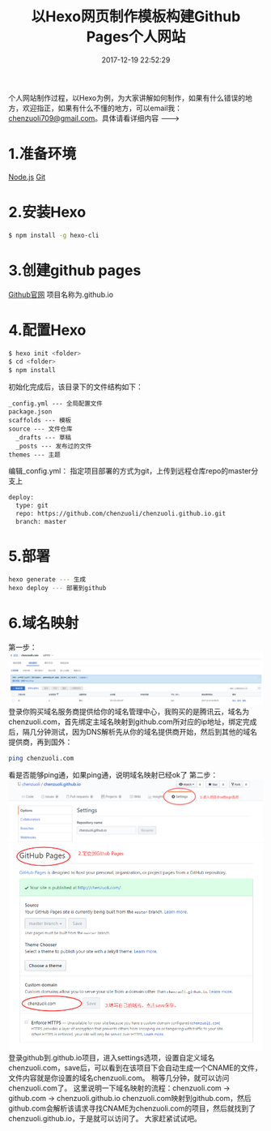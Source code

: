 ﻿---
title: 以Hexo网页制作模板构建Github Pages个人网站
tags: [hexo,github pages,blog]
date: 2017-12-19 22:52:29
---
个人网站制作过程，以Hexo为例，为大家讲解如何制作，如果有什么错误的地方，欢迎指正，如果有什么不懂的地方，可以email我：chenzuoli709@gmail.com。具体请看详细内容 ---><!-- more -->

# 1.准备环境
<a href="https://nodejs.org/en">Node.js</a>
<a href="https://git-scm.com">Git</a>

# 2.安装Hexo
``` bash
$ npm install -g hexo-cli
```

# 3.创建github pages
<a href="https://github.com">Github官网</a>
项目名称为<username>.github.io

# 4.配置Hexo
``` bash
$ hexo init <folder>
$ cd <folder>
$ npm install
```
初始化完成后，该目录下的文件结构如下：
```
_config.yml --- 全局配置文件
package.json
scaffolds --- 模板
source --- 文件仓库
  _drafts --- 草稿
  _posts --- 发布过的文件
themes --- 主题
```
编辑_config.yml：
指定项目部署的方式为git，上传到远程仓库repo的master分支上
```
deploy:
  type: git
  repo: https://github.com/chenzuoli/chenzuoli.github.io.git
  branch: master
```

# 5.部署
``` bash
hexo generate --- 生成
hexo deploy --- 部署到github
```

# 6.域名映射
第一步：
![域名映射](createWebsiteHelp/domainMapping.png)
登录你购买域名服务商提供给你的域名管理中心，我购买的是腾讯云，域名为chenzuoli.com，首先绑定主域名映射到github.com所对应的ip地址，绑定完成后，隔几分钟测试，因为DNS解析先从你的域名提供商开始，然后到其他的域名提供商，再到国外：
``` bash
ping chenzuoli.com
```
看是否能够ping通，如果ping通，说明域名映射已经ok了
第二步：
![自定义域名1](createWebsiteHelp/customDomain1.png)
![自定义域名2](createWebsiteHelp/customDomain2.png)
登录github到<username>.github.io项目，进入settings选项，设置自定义域名chenzuoli.com，save后，可以看到在该项目下会自动生成一个CNAME的文件，文件内容就是你设置的域名chenzuoli.com。
稍等几分钟，就可以访问chenzuoli.com了。
这里说明一下域名映射的流程：chenzuoli.com -> github.com -> chenzuoli.github.io
chenzuoli.com映射到github.com，然后github.com会解析该请求寻找CNAME为chenzuoli.com的项目，然后就找到了chenzuoli.github.io，于是就可以访问了。
大家赶紧试试吧。

